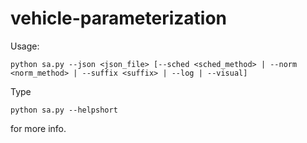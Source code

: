 # vehicle-parameterization

Usage:
```
python sa.py --json <json_file> [--sched <sched_method> | --norm <norm_method> | --suffix <suffix> | --log | --visual]
```

Type
```
python sa.py --helpshort
```
for more info.
